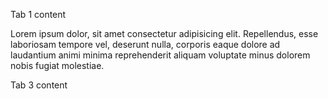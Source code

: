 <div class="container">
  <go-tabs auto>
    <go-tab label="First tab">
      <p>Tab 1 content</p>
    </go-tab>
    <go-tab label="Second tab">
      <p>
        Lorem ipsum dolor, sit amet consectetur adipisicing elit. Repellendus, esse laboriosam tempore vel, deserunt nulla, corporis eaque dolore ad laudantium
        animi minima reprehenderit aliquam voluptate minus dolorem nobis fugiat molestiae.
      </p>
    </go-tab>
    <go-tab label="Third tab">
      <p>Tab 3 content</p>
    </go-tab>
  </go-tabs>
</div>
